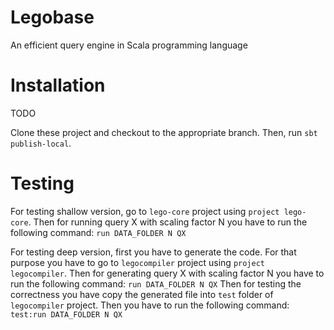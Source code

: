 Legobase
======

An efficient query engine in Scala programming language

Installation
============

TODO

Clone these project and checkout to the appropriate branch. Then, run `sbt publish-local`.

Testing
=======
For testing shallow version, go to `lego-core` project using `project lego-core`.
Then for running query X with scaling factor N you have to run the following command:
`run DATA_FOLDER N QX`

For testing deep version, first you have to generate the code. 
For that purpose you have to go to `legocompiler` project using `project legocompiler`.
Then for generating query X with scaling factor N you have to run the following command:
`run DATA_FOLDER N QX`
Then for testing the correctness you have copy the generated file into `test` folder of `legocompiler` project.
Then you have to run the following command:
`test:run DATA_FOLDER N QX`
